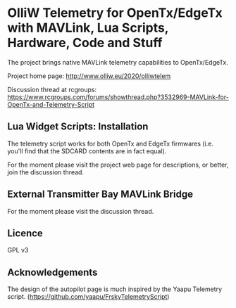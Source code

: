OlliW Telemetry for OpenTx/EdgeTx with MAVLink, Lua Scripts, Hardware, Code and Stuff
===========

The project brings native MAVLink telemetry capabilities to OpenTx/EdgeTx.

Project home page: http://www.olliw.eu/2020/olliwtelem

Discussion thread at rcgroups: https://www.rcgroups.com/forums/showthread.php?3532969-MAVLink-for-OpenTx-and-Telemetry-Script

## Lua Widget Scripts: Installation

The telemetry script works for both OpenTx and EdgeTx firmwares (i.e. you'll find that the SDCARD contents are in fact equal).

For the moment please visit the project web page for descriptions, or better, join the discussion thread.

## External Transmitter Bay MAVLink Bridge

For the moment please visit the discussion thread.

## Licence

GPL v3

## Acknowledgements

The design of the autopilot page is much inspired by the Yaapu Telemetry script. (https://github.com/yaapu/FrskyTelemetryScript)



